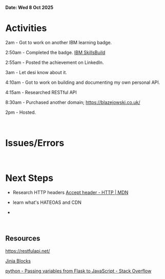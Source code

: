 **Date: Wed 8 Oct 2025**<br>

# Activities

2am - Got to work on another IBM learning badge.

2:50am - Completed the badge. [IBM SkillsBuild](https://skills.yourlearning.ibm.com/certificate/share/59d03ccfd0ewogICJvYmplY3RJZCIgOiAiQUxNLUNPVVJTRV8zOTQ3MzcxIiwKICAib2JqZWN0VHlwZSIgOiAiQUNUSVZJVFkiLAogICJsZWFybmVyQ05VTSIgOiAiMzUwMzczNFJFRyIKfQe74c5d6ad3-10)

2:55am - Posted the achievement on LinkedIn.

3am - Let desi know about it.

4:10am - Got to work on building and documenting my own personal API.

4:15am - Researched RESTful API

8:30am - Purchased another domain; https://blazejowski.co.uk/

2pm - Hosted.

<br>

# Issues/Errors

<br>

# Next Steps

* Research HTTP headers [Accept header - HTTP | MDN](https://developer.mozilla.org/en-US/docs/Web/HTTP/Reference/Headers/Accept)

* learn what's HATEOAS and CDN

* 

<br>

## Resources

https://restfulapi.net/

[Jinja Blocks](https://documentation.bloomreach.com/engagement/docs/jinjablocks)

[python - Passing variables from Flask to JavaScript - Stack Overflow](https://stackoverflow.com/questions/37259740/passing-variables-from-flask-to-javascript)
